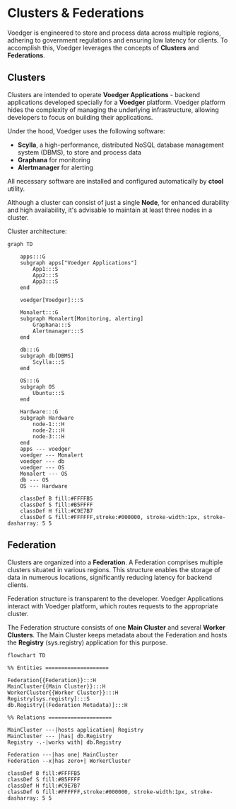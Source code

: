 # Clusters & Federations

Voedger is engineered to store and process data across multiple regions, adhering to government regulations and ensuring low latency for clients. To accomplish this, Voedger leverages the concepts of **Clusters** and **Federations**.


## Clusters

Clusters are intended to operate **Voedger Applications** - backend applications developed specially for a **Voedger** platform. Voedger platform hides the complexity of managing the underlying infrastructure, allowing developers to focus on building their applications.

Under the hood, Voedger uses the following software:
- **Scylla**, a high-performance, distributed NoSQL database management system (DBMS), to store and process data
- **Graphana** for monitoring
- **Alertmanager** for alerting

All necessary software are installed and configured automatically by **ctool** utility.


Although a cluster can consist of just a single **Node**, for enhanced durability and high availability, it's advisable to maintain at least three nodes in a cluster.

Cluster architecture:

```mermaid
graph TD
    
    apps:::G
    subgraph apps["Voedger Applications"]
        App1:::S
        App2:::S
        App3:::S
    end

    voedger[Voedger]:::S

    Monalert:::G
    subgraph Monalert[Monitoring, alerting]
        Graphana:::S
        Alertmanager:::S
    end   

    db:::G
    subgraph db[DBMS]
        Scylla:::S
    end

    OS:::G
    subgraph OS
        Ubuntu:::S
    end    

    Hardware:::G
    subgraph Hardware
        node-1:::H
        node-2:::H
        node-3:::H
    end    
    apps --- voedger
    voedger --- Monalert
    voedger --- db
    voedger --- OS
    Monalert --- OS
    db --- OS
    OS --- Hardware

    classDef B fill:#FFFFB5
    classDef S fill:#B5FFFF
    classDef H fill:#C9E7B7
    classDef G fill:#FFFFFF,stroke:#000000, stroke-width:1px, stroke-dasharray: 5 5
```

## Federation

Clusters are organized into a **Federation**. A Federation comprises multiple clusters situated in various regions. This structure enables the storage of data in numerous locations, significantly reducing latency for backend clients.

Federation structure is transparent to the developer. Voedger Applications interact with Voedger platform, which routes requests to the appropriate cluster.

The Federation structure consists of one **Main Cluster** and several **Worker Clusters**. The Main Cluster keeps metadata about the Federation and hosts the **Registry** (sys.registry) application for this purpose.

```mermaid
flowchart TD

%% Entities ====================

Federation{{Federation}}:::H
MainCluster{{Main Cluster}}:::H
WorkerCluster{{Worker Cluster}}:::H
Registry[sys.registry]:::S
db.Registry[(Federation Metadata)]:::H

%% Relations ====================

MainCluster ---|hosts application| Registry
MainCluster --- |has| db.Registry
Registry -.-|works with| db.Registry

Federation ---|has one| MainCluster
Federation --x|has zero+| WorkerCluster

classDef B fill:#FFFFB5
classDef S fill:#B5FFFF
classDef H fill:#C9E7B7
classDef G fill:#FFFFFF,stroke:#000000, stroke-width:1px, stroke-dasharray: 5 5
```